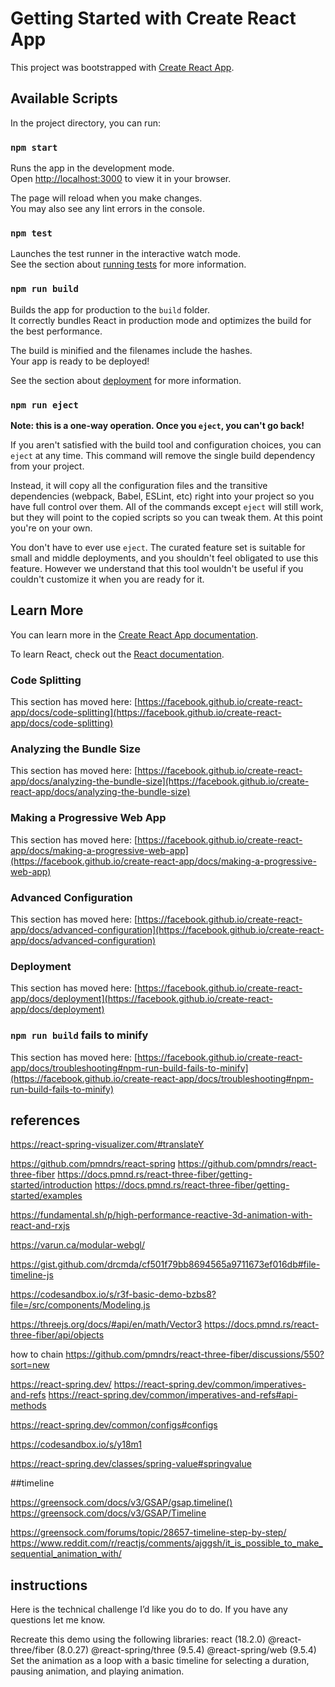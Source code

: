 # Getting Started with Create React App

This project was bootstrapped with [Create React App](https://github.com/facebook/create-react-app).

## Available Scripts

In the project directory, you can run:

### `npm start`

Runs the app in the development mode.\
Open [http://localhost:3000](http://localhost:3000) to view it in your browser.

The page will reload when you make changes.\
You may also see any lint errors in the console.

### `npm test`

Launches the test runner in the interactive watch mode.\
See the section about [running tests](https://facebook.github.io/create-react-app/docs/running-tests) for more information.

### `npm run build`

Builds the app for production to the `build` folder.\
It correctly bundles React in production mode and optimizes the build for the best performance.

The build is minified and the filenames include the hashes.\
Your app is ready to be deployed!

See the section about [deployment](https://facebook.github.io/create-react-app/docs/deployment) for more information.

### `npm run eject`

**Note: this is a one-way operation. Once you `eject`, you can't go back!**

If you aren't satisfied with the build tool and configuration choices, you can `eject` at any time. This command will remove the single build dependency from your project.

Instead, it will copy all the configuration files and the transitive dependencies (webpack, Babel, ESLint, etc) right into your project so you have full control over them. All of the commands except `eject` will still work, but they will point to the copied scripts so you can tweak them. At this point you're on your own.

You don't have to ever use `eject`. The curated feature set is suitable for small and middle deployments, and you shouldn't feel obligated to use this feature. However we understand that this tool wouldn't be useful if you couldn't customize it when you are ready for it.

## Learn More

You can learn more in the [Create React App documentation](https://facebook.github.io/create-react-app/docs/getting-started).

To learn React, check out the [React documentation](https://reactjs.org/).

### Code Splitting

This section has moved here: [https://facebook.github.io/create-react-app/docs/code-splitting](https://facebook.github.io/create-react-app/docs/code-splitting)

### Analyzing the Bundle Size

This section has moved here: [https://facebook.github.io/create-react-app/docs/analyzing-the-bundle-size](https://facebook.github.io/create-react-app/docs/analyzing-the-bundle-size)

### Making a Progressive Web App

This section has moved here: [https://facebook.github.io/create-react-app/docs/making-a-progressive-web-app](https://facebook.github.io/create-react-app/docs/making-a-progressive-web-app)

### Advanced Configuration

This section has moved here: [https://facebook.github.io/create-react-app/docs/advanced-configuration](https://facebook.github.io/create-react-app/docs/advanced-configuration)

### Deployment

This section has moved here: [https://facebook.github.io/create-react-app/docs/deployment](https://facebook.github.io/create-react-app/docs/deployment)

### `npm run build` fails to minify

This section has moved here: [https://facebook.github.io/create-react-app/docs/troubleshooting#npm-run-build-fails-to-minify](https://facebook.github.io/create-react-app/docs/troubleshooting#npm-run-build-fails-to-minify)


## references

https://react-spring-visualizer.com/#translateY


https://github.com/pmndrs/react-spring
https://github.com/pmndrs/react-three-fiber
https://docs.pmnd.rs/react-three-fiber/getting-started/introduction
https://docs.pmnd.rs/react-three-fiber/getting-started/examples

https://fundamental.sh/p/high-performance-reactive-3d-animation-with-react-and-rxjs

https://varun.ca/modular-webgl/


https://gist.github.com/drcmda/cf501f79bb8694565a9711673ef016db#file-timeline-js

https://codesandbox.io/s/r3f-basic-demo-bzbs8?file=/src/components/Modeling.js

https://threejs.org/docs/#api/en/math/Vector3
https://docs.pmnd.rs/react-three-fiber/api/objects

how to chain
https://github.com/pmndrs/react-three-fiber/discussions/550?sort=new

https://react-spring.dev/
https://react-spring.dev/common/imperatives-and-refs
https://react-spring.dev/common/imperatives-and-refs#api-methods

https://react-spring.dev/common/configs#configs

https://codesandbox.io/s/y18m1

https://react-spring.dev/classes/spring-value#springvalue


##timeline

https://greensock.com/docs/v3/GSAP/gsap.timeline()
https://greensock.com/docs/v3/GSAP/Timeline

https://greensock.com/forums/topic/28657-timeline-step-by-step/
https://www.reddit.com/r/reactjs/comments/ajggsh/it_is_possible_to_make_sequential_animation_with/


## instructions

Here is the technical challenge I’d like you do to do. If you have any questions let me know.

Recreate this demo using the following libraries:
react (18.2.0)
@react-three/fiber (8.0.27)
@react-spring/three (9.5.4)
@react-spring/web (9.5.4)
Set the animation as a loop with a basic timeline for selecting a duration, pausing animation, and playing animation.
